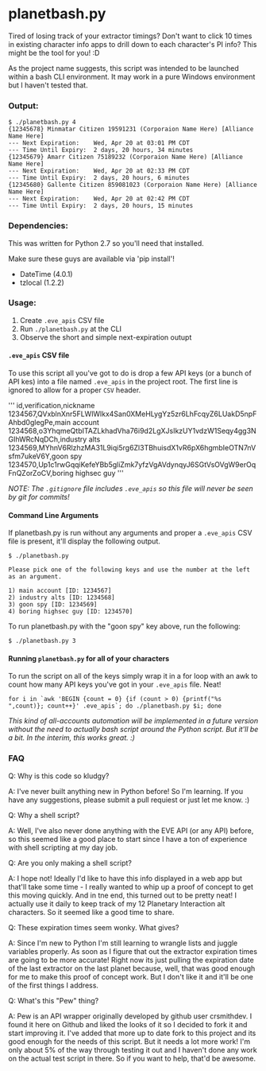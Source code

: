 # planetbash.py

Tired of losing track of your extractor timings? Don't want to click 10 times in existing character info apps to drill down to each character's PI info? This might be the tool for you! :D

As the project name suggests, this script was intended to be launched within a bash CLI environment. It may work in a pure Windows environment but I haven't tested that.

### Output:

```
$ ./planetbash.py 4
{12345678} Minmatar Citizen 19591231 (Corporaion Name Here) [Alliance Name Here]
--- Next Expiration:    Wed, Apr 20 at 03:01 PM CDT
--- Time Until Expiry:  2 days, 20 hours, 34 minutes
{12345679} Amarr Citizen 75189232 (Corporaion Name Here) [Alliance Name Here]
--- Next Expiration:    Wed, Apr 20 at 02:33 PM CDT
--- Time Until Expiry:  2 days, 20 hours, 6 minutes
{12345680} Gallente Citizen 859081023 (Corporaion Name Here) [Alliance Name Here]
--- Next Expiration:    Wed, Apr 20 at 02:42 PM CDT
--- Time Until Expiry:  2 days, 20 hours, 15 minutes
```

### Dependencies:

This was written for Python 2.7 so you'll need that installed.

Make sure these guys are available via 'pip install'!

* DateTime (4.0.1)
* tzlocal (1.2.2)

### Usage:

1. Create `.eve_apis` CSV file
2. Run `./planetbash.py` at the CLI
3. Observe the short and simple next-expiration outupt

#### `.eve_apis` CSV file

To use this script all you've got to do is drop a few API keys (or a bunch of API kes) into a file named `.eve_apis` in the project root. The first line is ignored to allow for a proper `CSV` header.

'''
id,verification,nickname
1234567,QVxblnXnr5FLWlWlkx4San0XMeHLygYz5zr6LhFcqyZ6LUakD5npFAhbd0glegPe,main account
1234568,o3YhqmeQtbITAZLkhadVha76i9d2LgXJsIkzUY1vdzW1Seqy4gg3NGIhWRcNqDCh,industry alts
1234569,MYhnV6RlzhzMA31L9iqi5rg6Zl3TBhuisdX1vR6pX6hgmbIeOTN7nVsfm7ukeV6Y,goon spy
1234570,Up1c1rwGqqiKefeYBb5gliZmk7yfzVgAVdynqyJ6SGtVsOVgW9erOqFnQZorZoCV,boring highsec guy
'''

*NOTE: The `.gitignore` file includes `.eve_apis` so this file will never be seen by git for commits!*

#### Command Line Arguments

If planetbash.py is run without any arguments and proper a `.eve_apis` CSV file is present, it'll display the following output.

```
$ ./planetbash.py

Please pick one of the following keys and use the number at the left as an argument.

1) main account [ID: 1234567]
2) industry alts [ID: 1234568]
3) goon spy [ID: 1234569]
4) boring highsec guy [ID: 1234570]
```

To run planetbash.py with the "goon spy" key above, run the following:

```
$ ./planetbash.py 3
```

#### Running `planetbash.py` for all of your characters

To run the script on all of the keys simply wrap it in a for loop with an awk to count how many API keys you've got in your `.eve_apis` file. Neat!

```
for i in `awk 'BEGIN {count = 0} {if (count > 0) {printf("%s ",count)}; count++}' .eve_apis`; do ./planetbash.py $i; done
```

*This kind of all-accounts automation will be implemented in a future version without the need to actually bash script around the Python script. But it'll be a bit. In the interim, this works great. :)*

### FAQ

Q: Why is this code so kludgy?

A: I've never built anything new in Python before! So I'm learning. If you have any suggestions, please submit a pull requiest or just let me know. :)

Q: Why a shell script?

A: Well, I've also never done anything with the EVE API (or any API) before, so this seemed like a good place to start since I have a ton of experience with shell scripting at my day job.

Q: Are you only making a shell script?

A: I hope not! Ideally I'd like to have this info displayed in a web app but that'll take some time - I really wanted to whip up a proof of concept to get this moving quickly. And in tne end, this turned out to be pretty neat! I actually use it daily to keep track of my 12 Planetary Interaction alt characters. So it seemed like a good time to share.

Q: These expiration times seem wonky. What gives?

A: Since I'm new to Python I'm still learning to wrangle lists and juggle variables properly. As soon as I figure that out the extractor expiration times are going to be more accurate! Right now its just pulling the expiration date of the last extractor on the last planet because, well, that was good enough for me to make this proof of concept work. But I don't like it and it'll be one of the first things I address.

Q: What's this "Pew" thing?

A: Pew is an API wrapper originally developed by github user crsmithdev. I found it here on Github and liked the looks of it so I decided to fork it and start improving it. I've added that more up to date fork to this project and its good enough for the needs of this script. But it needs a lot more work! I'm only about 5% of the way through testing it out and I haven't done any work on the actual test script in there. So if you want to help, that'd be awesome.
